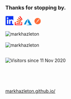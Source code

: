 ### Thanks for stopping by.

[<img src="./linkedin.svg"  width="25" >](https://linkedin.com/in/markhazleton)
[<img src="./stackoverflow.svg"  width="25" >](https://stackoverflow.com/users/479571/markhazleton)
[<img src="./azure.svg"  width="25" >](https://dev.azure.com/markhazleton/SampleMvcCRUD)
[<img src="./postman.svg"  width="25" >](https://www.postman.com/markhazleton)

<div>
  <img align="center" src="https://github-readme-stats.vercel.app/api?username=markhazleton&show_icons=true&theme=dark" alt="markhazleton" />
<div/>
<br />
  
<div>
  <img align="center" src="https://github-readme-stats.vercel.app/api/top-langs/?username=markhazleton&layout=compact&hide=html&theme=dark" alt="markhazleton" />
<div/>
<br />

![Visitors since 11 Nov 2020](http://estruyf-github.azurewebsites.net/api/VisitorHit?user=markhazleton&repo=markhazleton&countColor=%237B1E7A)

<br />
<br />
<br />

[markhazleton.github.io/](https://markhazleton.github.io/)
